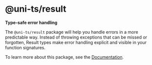 # @uni-ts/result

**Type-safe error handling**

The `@uni-ts/result` package will help you handle errors in a more predictable way. Instead of throwing exceptions that can be missed or forgotten, Result types make error handling explicit and visible in your function signatures.

To learn more about this package, see the [Documentation](https://uni-ts.dev/docs/result/).
